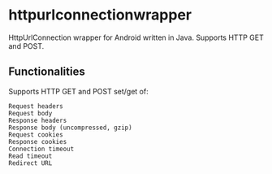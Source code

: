 # httpurlconnectionwrapper
HttpUrlConnection wrapper for Android written in Java. Supports HTTP GET and POST.

## Functionalities
Supports HTTP GET and POST set/get of:

    Request headers
    Request body
    Response headers
    Response body (uncompressed, gzip)
    Request cookies
    Response cookies
    Connection timeout
    Read timeout
    Redirect URL
  
